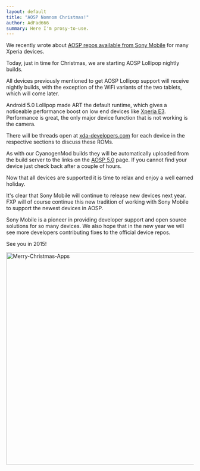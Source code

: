 ```yaml
---
layout: default
title: "AOSP Nomnom Christmas!"
author: AdFad666
summary: Here I'm prosy-to-use.
---
```


We recently wrote about <a href="/releases/aosp-for-xperia-e3-m2-t3-and-t2-ultra-now-available-from-sony/" title="" target="">AOSP repos available from Sony Mobile</a> for many Xperia devices.

Today, just in time for Christmas, we are starting AOSP Lollipop nightly builds.

All devices previously mentioned to get AOSP Lollipop support will receive nightly builds, with the exception of the WiFi variants of the two tablets, which will come later.

Android 5.0 Lollipop made ART the default runtime, which gives a noticeable performance boost on low end devices like <a href="/qualcomm-cortex-a7-family/sony-xperia-e3/" title="" target="">Xperia E3</a>. Performance is great, the only major device function that is not working is the camera.

There will be threads open at <a href="http://www.xda-developers.com" title="" target="_blank">xda-developers.com</a> for each device in the respective sections to discuss these ROMs.

As with our CyanogenMod builds they will be automatically uploaded from the build server to the links on the <a href="/aosp/aosp-5-0/" title="" target="">AOSP 5.0</a> page. If you cannot find your device just check back after a couple of hours.

Now that all devices are supported it is time to relax and enjoy a well earned holiday.

It's clear that Sony Mobile will continue to release new devices next year. FXP will of course continue this new tradition of working with Sony Mobile to support the newest devices in AOSP.

Sony Mobile is a pioneer in providing developer support and open source solutions for so many devices. We also hope that in the new year we will see more developers contributing fixes to the official device repos.

See you in 2015!

<img src="http://fxpblog.co/wp-content/uploads/2014/12/Merry-Christmas-Apps.jpg" alt="Merry-Christmas-Apps" width="860" height="571" class="alignnone size-full wp-image-2093" />

